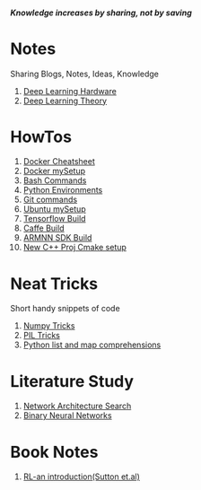 #### *Knowledge increases by sharing, not by saving*

# Notes
Sharing Blogs, Notes, Ideas, Knowledge

1. [Deep Learning Hardware](https://github.com/ankdesh/notes/blob/master/link-lists/DeepLearningHW.md)
2. [Deep Learning Theory](https://github.com/ankdesh/notes/blob/master/link-lists/DeepLearningTheory.md)

# HowTos
1. [Docker Cheatsheet](https://github.com/ankdesh/notes/blob/master/howtos/Docker.md)
1. [Docker mySetup](https://github.com/ankdesh/notes/blob/master/howtos/SetupDockerEnvs.md)
1. [Bash Commands](https://github.com/ankdesh/notes/blob/master/howtos/shellCommands.md)
1. [Python Environments](https://github.com/ankdesh/notes/blob/master/howtos/PythonEnvs.md)
1. [Git commands](https://github.com/ankdesh/notes/blob/master/howtos/Git.md)
1. [Ubuntu mySetup](https://github.com/ankdesh/notes/blob/master/howtos/SetupUbuntu.md)
1. [Tensorflow Build](https://github.com/ankdesh/notes/blob/master/howtos/TFInstallFromSrc.md)
1. [Caffe Build](https://github.com/ankdesh/notes/blob/master/howtos/CaffeFromSrc.md)
1. [ARMNN SDK Build](https://github.com/ankdesh/notes/blob/master/howtos/ArmNN-Install.md)
1. [New C++ Proj Cmake setup](https://github.com/ankdesh/notes/blob/master/howtos/ProjectStructWithCmake.md)

# Neat Tricks
Short handy snippets of code 
1. [Numpy Tricks](https://github.com/ankdesh/notes/blob/master/neat-tricks/numpy.md)
1. [PIL Tricks](https://github.com/ankdesh/notes/blob/master/neat-tricks/PIL-Tricks.md)
1. [Python list and map comprehensions](https://github.com/ankdesh/notes/blob/master/neat-tricks/py-comprehensions.md)

# Literature Study
1. [Network Architecture Search](https://github.com/ankdesh/notes/blob/master/Literature/RL-for-DNN-Generation.md)
1. [Binary Neural Networks](https://github.com/ankdesh/notes/blob/master/Literature/bnn.md)

# Book Notes
1. [RL-an introduction(Sutton et.al)](https://github.com/ankdesh/notes/tree/master/books/RL-AnIntroduction)
